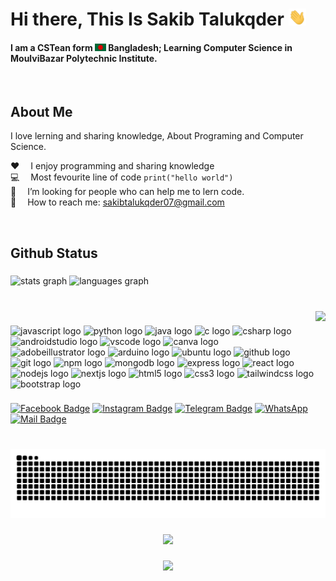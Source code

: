 
# Hi there, This Is Sakib Talukqder <img src="assets/hello.gif" width="28px" alt="hi">

#### I am a CSTean form <img src="assets/bangladesh.png" width="18"/> Bangladesh; Learning Computer Science in MoulviBazar Polytechnic Institute.

<br/>

## About Me

I love lerning and sharing knowledge, About Programing and Computer Science.

:hearts: &emsp;I enjoy programming and sharing knowledge <br/>
:computer: &emsp;Most fevourite line of code `print("hello world")` <br/>
🤔 &emsp;I’m looking for people who can help me to lern code.<br/>
:e-mail: &emsp;How to reach me: sakibtalukqder07@gmail.com <br/>

<br/>
<h2 align="left">Github Status</h2>

###

<div align="left">
  <img src="https://github-readme-stats.vercel.app/api?username=sakibtalukqder&hide_title=false&hide_rank=false&show_icons=true&include_all_commits=true&count_private=true&disable_animations=false&theme=dark&locale=en&hide_border=false" height="177" alt="stats graph"  />
  <img src="https://github-readme-stats.vercel.app/api/top-langs?username=sakibtalukqder&locale=en&hide_title=false&layout=compact&card_width=320&langs_count=6&theme=dark&hide_border=false" height="177" alt="languages graph"  />
</div>

###

<br clear="both">

<img align="right" height="171" src="https://avatars.githubusercontent.com/u/126917076?v=4"  />

###

<div align="left">
  <img src="https://cdn.jsdelivr.net/gh/devicons/devicon/icons/javascript/javascript-original.svg" height="33" alt="javascript logo"  />
  
  <img src="https://cdn.jsdelivr.net/gh/devicons/devicon/icons/python/python-original.svg" height="33" alt="python logo"  />
  
  <img src="https://cdn.jsdelivr.net/gh/devicons/devicon/icons/java/java-original.svg" height="33" alt="java logo"  />
  
  <img src="https://cdn.jsdelivr.net/gh/devicons/devicon/icons/c/c-original.svg" height="33" alt="c logo"  />
  
  <img src="https://cdn.jsdelivr.net/gh/devicons/devicon/icons/csharp/csharp-original.svg" height="33" alt="csharp logo"  />
  
  <img src="https://cdn.jsdelivr.net/gh/devicons/devicon/icons/androidstudio/androidstudio-original.svg" height="33" alt="androidstudio logo"  />
  
  <img src="https://cdn.jsdelivr.net/gh/devicons/devicon/icons/vscode/vscode-original.svg" height="33" alt="vscode logo"  />
  
  <img src="https://cdn.jsdelivr.net/gh/devicons/devicon/icons/canva/canva-original.svg" height="33" alt="canva logo"  />
  
  <img src="https://skillicons.dev/icons?i=ai" height="33" alt="adobeillustrator logo"  />
  
  <img src="https://cdn.jsdelivr.net/gh/devicons/devicon/icons/arduino/arduino-original-wordmark.svg" height="33" alt="arduino logo"  />
  
  <img src="https://cdn.simpleicons.org/ubuntu/E95420" height="33" alt="ubuntu logo"  />
  
  <img src="https://skillicons.dev/icons?i=github" height="33" alt="github logo"  />
  
  <img src="https://cdn.jsdelivr.net/gh/devicons/devicon/icons/git/git-original.svg" height="33" alt="git logo"  />
  
  <img src="https://cdn.jsdelivr.net/gh/devicons/devicon/icons/npm/npm-original-wordmark.svg" height="33" alt="npm logo"  />
  
  <img src="https://skillicons.dev/icons?i=mongodb" height="33" alt="mongodb logo"  />
  
  <img src="https://skillicons.dev/icons?i=express" height="33" alt="express logo"  />
  
  <img src="https://cdn.jsdelivr.net/gh/devicons/devicon/icons/react/react-original.svg" height="33" alt="react logo"  />
  
  <img src="https://cdn.jsdelivr.net/gh/devicons/devicon/icons/nodejs/nodejs-original.svg" height="33" alt="nodejs logo"  />
  
  <img src="https://cdn.jsdelivr.net/gh/devicons/devicon/icons/nextjs/nextjs-original.svg" height="33" alt="nextjs logo"  />
  
  <img src="https://skillicons.dev/icons?i=html" height="33" alt="html5 logo"  />
  
  <img src="https://skillicons.dev/icons?i=css" height="33" alt="css3 logo"  />
  
  <img src="https://skillicons.dev/icons?i=tailwind" height="33" alt="tailwindcss logo"  />
  
  <img src="https://cdn.simpleicons.org/bootstrap/7952B3" height="33" alt="bootstrap logo"  />
</div>

###

<div align="left">

[![Facebook Badge](https://img.shields.io/badge/Facebook-1877F2?style=for-the-badge&logo=facebook&logoColor=white)](https://www.facebook.com/sakibtalukqder)
[![Instagram Badge](https://img.shields.io/badge/Instagram-E4405F?style=for-the-badge&logo=instagram&logoColor=white)](https://www.instagram.com/sakibtalukqder)
[![Telegram Badge](https://img.shields.io/static/v1?message=Telegram&logo=telegram&label=&color=2CA5E0&logoColor=white&labelColor=&style=for-the-badge)](t.me/+8801799232910)
[![WhatsApp](https://img.shields.io/badge/WhatsApp-25D366?style=for-the-badge&logo=whatsapp&logoColor=white)](https://wa.me/<+8801799232910>)
[![Mail Badge](https://img.shields.io/badge/Gmail-D14836?style=for-the-badge&logo=gmail&logoColor=white)](mailto:sakibtalukqder07@gmail.com)


###

<br clear="both">

<img src="https://raw.githubusercontent.com/sakibtalukqder/sakibtalukqder/output/snake.svg" alt="Snake animation" />

###

<div align="center">
  <img height="200" src="https://i.imgflip.com/65efzo.gif"  />
</div>

###

<div align="center">
  <img src="https://profile-counter.glitch.me/sakibtalukqder/count.svg?"  />
</div>

###
